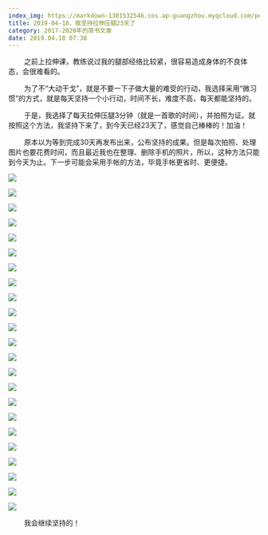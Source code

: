 ```yaml
---
index_img: https://markdown-1301532546.cos.ap-guangzhou.myqcloud.com/peipei_blog/20210921144501.jpeg
title: 2019-04-18，我坚持拉伸压腿23天了
category: 2017-2020年的简书文章
date: 2019.04.18 07:30
---
```


        之前上拉伸课，教练说过我的腿部经络比较紧，很容易造成身体的不良体态，会很难看的。

        为了不“大动干戈”，就是不要一下子做大量的难受的行动，我选择采用“微习惯”的方式，就是每天坚持一个小行动，时间不长，难度不高，每天都能坚持的。

        于是，我选择了每天拉伸压腿3分钟（就是一首歌的时间），并拍照为证。就按照这个方法，我坚持下来了，到今天已经23天了，感觉自己棒棒的！加油！

        原本以为等到完成30天再发布出来，公布坚持的成果。但是每次拍照、处理图片也要花费时间，而且最近我也在整理、删除手机的照片，所以，这种方法只能到今天为止。下一步可能会采用手帐的方法，毕竟手帐更省时、更便捷。

![](https://markdown-1301532546.cos.ap-guangzhou.myqcloud.com/peipei_blog/20210921144501.jpeg)  



![](https://markdown-1301532546.cos.ap-guangzhou.myqcloud.com/peipei_blog/20210921144504.jpeg)  



![](https://markdown-1301532546.cos.ap-guangzhou.myqcloud.com/peipei_blog/20210921144507.jpeg)  



![](https://markdown-1301532546.cos.ap-guangzhou.myqcloud.com/peipei_blog/20210921144510.jpeg)  



![](https://markdown-1301532546.cos.ap-guangzhou.myqcloud.com/peipei_blog/20210921144513.jpeg)  



![](https://markdown-1301532546.cos.ap-guangzhou.myqcloud.com/peipei_blog/20210921144517.jpeg)  



![](https://markdown-1301532546.cos.ap-guangzhou.myqcloud.com/peipei_blog/20210921144521.jpeg)  



![](https://markdown-1301532546.cos.ap-guangzhou.myqcloud.com/peipei_blog/20210921144525.jpeg)  



![](https://markdown-1301532546.cos.ap-guangzhou.myqcloud.com/peipei_blog/20210921144528.jpeg)  



![](https://markdown-1301532546.cos.ap-guangzhou.myqcloud.com/peipei_blog/20210921144530.jpeg)  



![](https://markdown-1301532546.cos.ap-guangzhou.myqcloud.com/peipei_blog/20210921144533.jpeg)  



![](https://markdown-1301532546.cos.ap-guangzhou.myqcloud.com/peipei_blog/20210921144536.jpeg)  



![](https://markdown-1301532546.cos.ap-guangzhou.myqcloud.com/peipei_blog/20210921144538.jpeg)  



![](https://markdown-1301532546.cos.ap-guangzhou.myqcloud.com/peipei_blog/20210921144549.jpeg)  



![](https://markdown-1301532546.cos.ap-guangzhou.myqcloud.com/peipei_blog/20210921144553.jpeg)  



![](https://markdown-1301532546.cos.ap-guangzhou.myqcloud.com/peipei_blog/20210921144557.jpeg)  



![](https://markdown-1301532546.cos.ap-guangzhou.myqcloud.com/peipei_blog/20210921144600.jpeg)  



![](https://markdown-1301532546.cos.ap-guangzhou.myqcloud.com/peipei_blog/20210921144604.jpeg)  



![](https://markdown-1301532546.cos.ap-guangzhou.myqcloud.com/peipei_blog/20210921144608.jpeg)  



![](https://markdown-1301532546.cos.ap-guangzhou.myqcloud.com/peipei_blog/20210921144611.jpeg)  



![](https://markdown-1301532546.cos.ap-guangzhou.myqcloud.com/peipei_blog/20210921144615.jpeg)  



![](https://markdown-1301532546.cos.ap-guangzhou.myqcloud.com/peipei_blog/20210921144618.jpeg)  



![](https://markdown-1301532546.cos.ap-guangzhou.myqcloud.com/peipei_blog/20210921144625.jpeg)  



        我会继续坚持的！